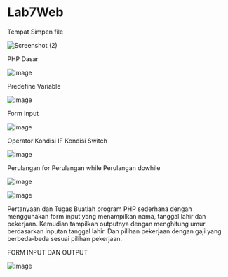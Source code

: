 # Lab7Web

Tempat Simpen file

![Screenshot (2)](https://github.com/Hafidza1/Lab7Web/assets/115520666/d746060c-762a-4427-b8e3-c34ae30a02e8)

PHP Dasar

![image](https://github.com/Hafidza1/Lab7Web/assets/115520666/911101ed-fc5c-4f86-a228-06aeb6efbd35)

Predefine Variable

![image](https://github.com/Hafidza1/Lab7Web/assets/115520666/1f2a05ac-32ff-46ac-b4eb-fac143709aab)

Form Input

![image](https://github.com/Hafidza1/Lab7Web/assets/115520666/a34d5e2e-2d17-4f7e-ae08-b83ca64a47bd)

Operator Kondisi IF Kondisi Switch

![image](https://github.com/Hafidza1/Lab7Web/assets/115520666/810f9a9b-837e-4649-9b83-d5be7237441c)

Perulangan for Perulangan while Perulangan dowhile

![image](https://github.com/Hafidza1/Lab7Web/assets/115520666/09fa57f5-f2a7-461d-8c97-7c9cd4f1cc0f)

![image](https://github.com/Hafidza1/Lab7Web/assets/115520666/167da040-5878-4a33-9311-f90d4e1ae99a)



Pertanyaan dan Tugas
Buatlah program PHP sederhana dengan menggunakan form input yang menampilkan nama, tanggal lahir dan pekerjaan. Kemudian tampilkan outputnya dengan menghitung umur berdasarkan inputan tanggal lahir. Dan pilihan pekerjaan dengan gaji yang berbeda-beda sesuai pilihan pekerjaan.

FORM INPUT DAN OUTPUT

![image](https://github.com/Hafidza1/Lab7Web/assets/115520666/2d8c48b6-905b-4e78-9fbb-b2bf5f1547b9)





